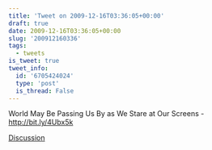 ```yaml
---
title: 'Tweet on 2009-12-16T03:36:05+00:00'
draft: true
date: 2009-12-16T03:36:05+00:00
slug: '200912160336'
tags:
  - tweets
is_tweet: true
tweet_info:
  id: '6705424024'
  type: 'post'
  is_thread: False
---
```




World May Be Passing Us By as We Stare at Our Screens - http://bit.ly/4Ubx5k

[Discussion](https://x.com/sytelus/status/6705424024)
